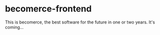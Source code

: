 # becomerce-frontend
This is becomerce, the best software for the future in one or two years. It's coming...
